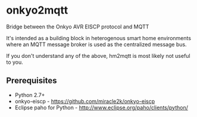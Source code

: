 onkyo2mqtt
==========

Bridge between the Onkyo AVR EISCP protocol and MQTT

It's intended as a building block in heterogenous smart home environments where an MQTT message broker is used as the centralized message bus.

If you don't understand any of the above, hm2mqtt is most likely not useful to you.


Prerequisites
-------------

* Python 2.7+
* onkyo-eiscp - https://github.com/miracle2k/onkyo-eiscp
* Eclipse paho for Python - http://www.eclipse.org/paho/clients/python/

